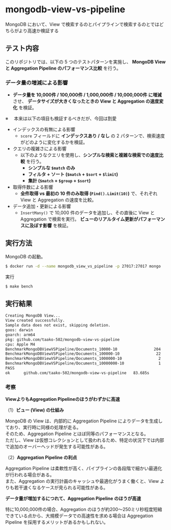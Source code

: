 # mongodb-view-vs-pipeline

MongoDB において、View で検索するのとパイプラインで検索するのとではどちらがより高速か検証する


## **テスト内容**
このリポジトリでは、以下の 5 つのテストパターンを実施し、
**MongoDB View と Aggregation Pipeline のパフォーマンス比較** を行う。

### **データ量の増減による影響**
- **データ量を 10,000件 / 100,000件 / 1,000,000件 / 10,000,000件 に増減** させ、
  **データサイズが大きくなったときの View と Aggregation の速度変化** を検証。

※
　本来は以下の項目も検証するべきだが、今回は割愛
- インデックスの有無による影響
  - `score` フィールドに **インデックスあり / なし** の 2 パターンで、検索速度がどのように変化するかを検証。
- クエリの複雑さによる影響
  - 以下のようなクエリを使用し、**シンプルな検索と複雑な検索での速度比較** を行う。
    - **シンプルな `$match` のみ**
    - **フィルタ + ソート (`$match` + `$sort` + `$limit`)**
    - **集計 (`$match` + `$group` + `$sort`)**
- 取得件数による影響
  - **全件取得 vs 最初の 10 件のみ取得 (`Find().Limit(10)`)** で、それぞれ View と Aggregation の速度を比較。
- データ追加・更新による影響
  - `InsertMany()` で 10,000 件のデータを追加し、その直後に View と Aggregation で検索を実行。
    **ビューのリアルタイム更新がパフォーマンスに及ぼす影響** を検証。

## 実行方法

MongoDB の起動。

```zsh
$ docker run -d --name mongodb_view_vs_pipeline -p 27017:27017 mongo
```

実行

```zsh
$ make bench
```

## 実行結果

```bash
Creating MongoDB View...
View created successfully.
Sample data does not exist, skipping deletion.
goos: darwin
goarch: arm64
pkg: github.com/taako-502/mongodb-view-vs-pipeline
cpu: Apple M4
BenchmarkMongoDBViewVSPipeline/Documents_10000-10         	     204	   6435531 ns/op	  959612 B/op	   10230 allocs/op
BenchmarkMongoDBViewVSPipeline/Documents_100000-10        	      22	  51809402 ns/op	 9597198 B/op	  100249 allocs/op
BenchmarkMongoDBViewVSPipeline/Documents_1000000-10       	       2	 519818854 ns/op	98453756 B/op	 1010353 allocs/op
BenchmarkMongoDBViewVSPipeline/Documents_10000000-10      	       1	3458297709 ns/op	626701904 B/op	 6358498 allocs/op
PASS
ok  	github.com/taako-502/mongodb-view-vs-pipeline	83.685s
```

### 考察
**ViewよりもAggregation Pipelineのほうがわずかに高速**

（1）**ビュー (View) の仕組み**

MongoDB の View は、内部的に Aggregation Pipeline によりデータを生成しており、実行時に同様の処理が走る。<br>
そのため、Aggregation Pipeline とほぼ同等のパフォーマンスとなる。<br>
ただし、View は仮想コレクションとして扱われるため、特定の状況下では内部で追加のオーバーヘッドが発生する可能性がある。

（2）**Aggregation Pipeline の利点**

Aggregation Pipeline は柔軟性が高く、パイプラインの各段階で細かい最適化が行われる場合がある。<br>
また、Aggregation の実行計画のキャッシュや最適化がうまく働くと、View よりも若干速くなるケースが見られる可能性がある。


**データ量が増加するにつれて、Aggregation Pipeline のほうが高速**

特に10,000,000件の場合、Aggregation のほうが約200〜250ミリ秒程度短縮できている点から、大規模データでの高速性を求める場合は Aggregation Pipeline を採用するメリットがあるかもしれない。
